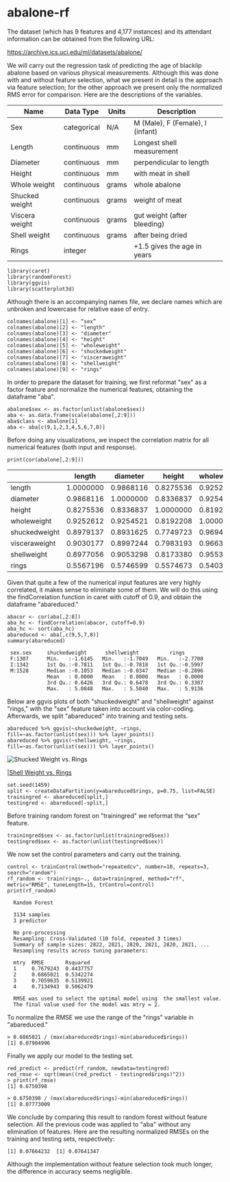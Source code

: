 # abalone-rf
The dataset (which has 9 features and 4,177 instances) and its attendant information can be obtained from the following URL:

https://archive.ics.uci.edu/ml/datasets/abalone/

We will carry out the regression task of predicting the age of blacklip abalone based on various physical measurements.  Although this was done with and without feature selection, what we present in detail is the approach via feature selection; for the other approach we present only the normalized RMS error for comparison.  Here are the descriptions of the variables.


|	Name |	Data Type	 | Units | Description |
|	---- | ---------	 | ----- | ----------- |
|	Sex	 | categorical |	N/A	 |	M (Male), F (Female), I (infant) |
|	Length | continuous |		mm	|	Longest shell measurement |
| 	Diameter | continuous |	mm | perpendicular to length |
|	Height	| continuous | mm	| with meat in shell |
|	Whole weight	|	continuous	|	grams	|    whole abalone |
|	Shucked weight | continuous | grams	|    weight of meat |
|	Viscera weight | continuous |	grams |	 gut weight (after bleeding) |
|	Shell weight	|	continuous	|	grams	 |   after being dried |
|	Rings		|	      integer	|		          |  +1.5 gives the age in years |

 ```````
 library(caret) 
 library(randomForest)
 library(ggvis)
 library(scatterplot3d)
  ```````
 Although there is an accompanying names file, we declare names which are unbroken and lowercase for relative ease of entry.
 ```````````
colnames(abalone)[1] <- “sex”        
colnames(abalone)[2] <- "length"
colnames(abalone)[3] <- "diameter"
colnames(abalone)[4] <- "height"
colnames(abalone)[5] <- "wholeweight"
colnames(abalone)[6] <- "shuckedweight"
colnames(abalone)[7] <- "visceraweight"
colnames(abalone)[8] <- "shellweight"
colnames(abalone)[9] <- "rings"
`````````````````
In order to prepare the dataset for training, we first reformat "sex" as a factor feature and normalize the numerical features, obtaining the dataframe "aba". 
``````````````````````
abalone$sex <- as.factor(unlist(abalone$sex))
aba <- as.data.frame(scale(abalone[,2:9]))
aba$class <- abalone[1]
aba <- aba[c(9,1,2,3,4,5,6,7,8)] 
``````````````````````
Before doing any visualizations, we inspect the correlation matrix for all numerical features (both input and response).
``````````````````````
print(cor(abalone[,2:9]))
`````````````````````````
|             |    length | diameter |   height |wholeweight |shuckedweight |visceraweight |shellweight  |    rings|
|-------------|-----------|----------|----------|------------|--------------|--------------|-------------|---------|
|length       | 1.0000000 |0.9868116 |0.8275536 |  0.9252612 |    0.8979137 |    0.9030177 |  0.8977056  |0.5567196|
|diameter     | 0.9868116 |1.0000000 |0.8336837 |  0.9254521 |    0.8931625 |    0.8997244 |  0.9053298  |0.5746599|
|height       | 0.8275536 |0.8336837 |1.0000000 |  0.8192208 |    0.7749723 |    0.7983193 |  0.8173380  |0.5574673|
|wholeweight  | 0.9252612 |0.9254521 |0.8192208 |  1.0000000 |    0.9694055 |    0.9663751 |  0.9553554  |0.5403897| 
|shuckedweight| 0.8979137 |0.8931625 |0.7749723 |  0.9694055 |    1.0000000 |    0.9319613 |  0.8826171  |0.4208837|
|visceraweight| 0.9030177 |0.8997244 |0.7983193 |  0.9663751 |    0.9319613 |    1.0000000 |  0.9076563  |0.5038192|
|shellweight  | 0.8977056 |0.9053298 |0.8173380 |  0.9553554 |    0.8826171 |    0.9076563 |  1.0000000  |0.6275740|
|rings        | 0.5567196 |0.5746599 |0.5574673 |  0.5403897 |    0.4208837 |    0.5038192 |  0.6275740  |1.0000000|

Given that quite a few of the numerical input features are very highly correlated, it makes sense to eliminate some of them.  We will do this using the findCorrelation function in caret with cutoff of 0.9, and obtain the dataframe "abareduced."  
````````
abacor <- cor(aba[,2:8])
aba_hc <- findCorrelation(abacor, cutoff=0.9)
aba_hc <- sort(aba_hc)
abareduced <- aba[,c(9,5,7,8)]
summary(abareduced)

 sex.sex     shuckedweight      shellweight          rings        
 F:1307      Min.   :-1.6145   Min.   :-1.7049   Min.   :-2.7708  
 I:1342      1st Qu.:-0.7811   1st Qu.:-0.7818   1st Qu.:-0.5997  
 M:1528      Median :-0.1053   Median :-0.0347   Median :-0.2896  
             Mean   : 0.0000   Mean   : 0.0000   Mean   : 0.0000  
             3rd Qu.: 0.6426   3rd Qu.: 0.6478   3rd Qu.: 0.3307  
             Max.   : 5.0848   Max.   : 5.5040   Max.   : 5.9136   
````````
Below are ggvis plots of both "shuckedweight" and "shellweight" against "rings," with the "sex" feature taken into account via color-coding.  Afterwards, we split "abareduced" into training and testing sets.
``````
abareduced %>% ggvis(~shuckedweight, ~rings, fill=~as.factor(unlist(sex))) %>% layer_points()
abareduced %>% ggvis(~shellweight, ~rings, fill=~as.factor(unlist(sex))) %>% layer_points()
```````
![Shucked Weight vs. Rings](../master/shucked-plot.png) 

|[Shell Weight vs. Rings](../master/shell-plot.png)

```````
set.seed(1459)
split <- createDataPartition(y=abareduced$rings, p=0.75, list=FALSE)
trainingred <- abareduced[split,]
testingred <- abareduced[-split,]
```````
Before training random forest on "trainingred" we reformat the “sex” feature. 

````````
trainingred$sex <- as.factor(unlist(trainingred$sex))
testingred$sex <- as.factor(unlist(testingred$sex))
````````
We now set the control parameters and carry out the training.
```````````
control <- trainControl(method="repeatedcv", number=10, repeats=3, search="random")
rf_random <- train(rings~., data=trainingred, method="rf", metric="RMSE", tuneLength=15, trControl=control)
print(rf_random)

  Random Forest 

  3134 samples
  3 predictor

  No pre-processing
  Resampling: Cross-Validated (10 fold, repeated 3 times) 
  Summary of sample sizes: 2822, 2821, 2820, 2821, 2820, 2821, ... 
  Resampling results across tuning parameters:

  mtry  RMSE       Rsquared 
  1     0.7679243  0.4437757
  2     0.6865021  0.5342274
  3     0.7059635  0.5139921
  4     0.7134943  0.5062479

  RMSE was used to select the optimal model using  the smallest value.
  The final value used for the model was mtry = 2.
```````````  
To normalize the RMSE we use the range of the "rings" variable in "abareduced."
``````
> 0.6865021 / (max(abareduced$rings)-min(abareduced$rings))
[1] 0.07904996
``````
Finally we apply our model to the testing set.
```````
red_predict <- predict(rf_random, newdata=testingred)
red_rmse <- sqrt(mean((red_predict - testingred$rings)^2)) 
> print(rf_rmse)
[1] 0.6750398

> 0.6750398 / (max(abareduced$rings)-min(abareduced$rings))
[1] 0.07773009
```````
We conclude by comparing this result to random forest without feature selection.  All the previous code was applied to "aba" without any elimination of features.  Here are the resulting normalized RMSEs on the training and testing sets, respectively:
````````
[1] 0.07664232  [1] 0.07641347
````````
Although the implementation without feature selection took much longer, the difference in accuracy seems negligible.
